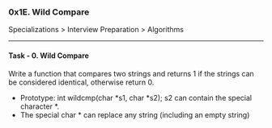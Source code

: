 ### 0x1E. Wild Compare
Specializations > Interview Preparation > Algorithms
___

#### Task - 0. Wild Compare

Write a function that compares two strings and returns 1 if the strings can be considered identical, otherwise return 0.

- Prototype: int wildcmp(char *s1, char *s2);
s2 can contain the special character *.
- The special char * can replace any string (including an empty string)
